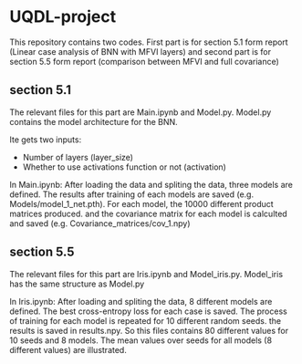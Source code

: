 # UQDL-project

This repository contains two codes. First part is for section 5.1 form report (Linear case analysis of BNN with MFVI layers) and second part is for section 5.5 form report (comparison between MFVI and full covariance) 

## section 5.1 
The relevant files for this part are Main.ipynb and Model.py.
Model.py contains the model architecture for the BNN. 

Ite gets two inputs:
- Number of layers (layer_size)
- Whether to use activations function or not (activation)


In Main.ipynb:
After loading the data and spliting the data, three models are defined. The results after training of each models are saved (e.g. Models/model_1_net.pth).
For each model, the 10000 different product matrices produced. and the covariance matrix for each model is calculted and saved (e.g. Covariance_matrices/cov_1.npy)

## section 5.5

The relevant files for this part are Iris.ipynb and Model_iris.py.
Model_iris has the same structure as Model.py

In Iris.ipynb:
After loading and spliting the data, 8 different models are defined. The best cross-entropy loss for each case is saved. The process of training for each model is repeated for 10 different random seeds. the results is saved in results.npy. So this files contains 80 different values for 10 seeds and 8 models. The mean values over seeds for all models (8 different values) are illustrated.  
